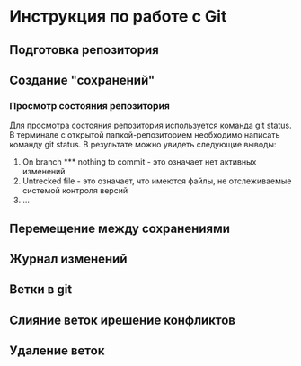 # Инструкция по работе с Git

## Подготовка репозитория

## Создание "сохранений"

### Просмотр состояния репозитория

Для просмотра состояния репозитория используется команда git status. В терминале с открытой папкой-репозиторием необходимо написать команду git status. В  результате можно увидеть следующие выводы:
1. On branch *** nothing to commit - это означает нет активных изменений
2. Untrecked file - это означает, что имеются файлы, не отслеживаемые системой контроля версий
3. ...
## Перемещение между сохранениями

## Журнал изменений

## Ветки в git

## Слияние веток ирешение конфликтов

## Удаление веток